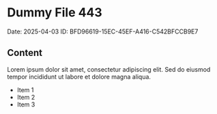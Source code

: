 # Dummy File 443

Date: 2025-04-03
ID: BFD96619-15EC-45EF-A416-C542BFCCB9E7

## Content

Lorem ipsum dolor sit amet, consectetur adipiscing elit.
Sed do eiusmod tempor incididunt ut labore et dolore magna aliqua.

* Item 1
* Item 2
* Item 3

